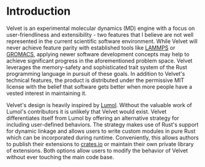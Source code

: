 # Introduction

Velvet is an experimental molecular dynamics (MD) engine with a focus on user-friendliness and extensibility - two features that I believe are not well represented in the current scientific software environment. While Velvet will never achieve feature parity with established tools like [LAMMPS](https://lammps.sandia.gov/) or [GROMACS](http://www.gromacs.org/), applying newer software development concepts may help to achieve significant progress in the aforementioned problem space. Velvet leverages the memory-safety and sophisticated trait system of the Rust programming language in pursuit of these goals. In addition to Velvet's technical features, the product is distributed under the permissive MIT license with the belief that software gets better when more people have a vested interest in maintaining it.

Velvet's design is heavily inspired by [Lumol](https://github.com/lumol-org/lumol). Without the valuable work of Lumol's contributors it is unlikely that Velvet would exist. Velvet differentiates itself from Lumol by offering an alternative strategy for including user-defined behaviors. The strategy makes use of Rust's support for dynamic linkage and allows users to write custom modules in pure Rust which can be incorporated during runtime. Conveniently, this allows authors to publish their extensions to [crates.io](https://crates.io/) or maintain their own private library of extensions. Both options allow users to modify the behavior of Velvet without ever touching the main code base.
